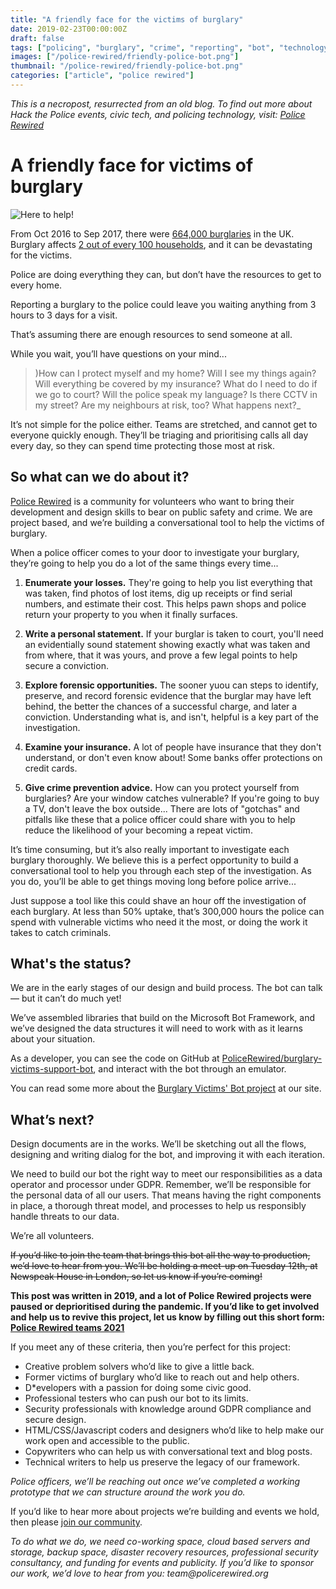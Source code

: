 ```yaml
---
title: "A friendly face for the victims of burglary"
date: 2019-02-23T00:00:00Z
draft: false
tags: ["policing", "burglary", "crime", "reporting", "bot", "technology", "c#", "developer", "project", "Police Rewired" ]
images: ["/police-rewired/friendly-police-bot.png"]
thumbnail: "/police-rewired/friendly-police-bot.png"
categories: ["article", "police rewired"]
---
```


*This is a necropost, resurrected from an old blog. To find out more about Hack the Police events, civic tech, and policing technology, visit: [Police Rewired](https://policerewired.org)*

# A friendly face for victims of burglary

![Here to help!](/police-rewired/here-to-help-bot.png)

From Oct 2016 to Sep 2017, there were [664,000 burglaries](https://www.ons.gov.uk/peoplepopulationandcommunity/crimeandjustice/bulletins/crimeinenglandandwales/yearendingseptember2017#overview-of-crime) in the UK. Burglary affects [2 out of every 100 households](https://www.ons.gov.uk/peoplepopulationandcommunity/crimeandjustice/articles/overviewofburglaryandotherhouseholdtheft/englandandwales), and it can be devastating for the victims.

Police are doing everything they can, but don’t have the resources to get to every home.

Reporting a burglary to the police could leave you waiting anything from 3 hours to 3 days for a visit.

That’s assuming there are enough resources to send someone at all.

While you wait, you’ll have questions on your mind...

> )How can I protect myself and my home? Will I see my things again? Will everything be covered by my insurance? What do I need to do if we go to court? Will the police speak my language? Is there CCTV in my street? Are my neighbours at risk, too? What happens next?_

It’s not simple for the police either. Teams are stretched, and cannot get to everyone quickly enough. They’ll be triaging and prioritising calls all day every day, so they can spend time protecting those most at risk.

## So what can we do about it?

[Police Rewired](https://policerewired.org) is a community for volunteers who want to bring their development and design skills to bear on public safety and crime. We are project based, and we’re building a conversational tool to help the victims of burglary.

When a police officer comes to your door to investigate your burglary, they’re going to help you do a lot of the same things every time...

1. **Enumerate your losses.** They're going to help you list everything that was taken, find photos of lost items, dig up receipts or find serial numbers, and estimate their cost. This helps pawn shops and police return your property to you when it finally surfaces.

2. **Write a personal statement.** If your burglar is taken to court, you'll need an evidentially sound statement showing exactly what was taken and from where, that it was yours, and prove a few legal points to help secure a conviction.

3. **Explore forensic opportunities.** The sooner yuou can steps to identify, preserve, and record forensic evidence that the burglar may have left behind, the better the chances of a successful charge, and later a conviction. Understanding what is, and isn't, helpful is a key part of the investigation.

4. **Examine your insurance.** A lot of people have insurance that they don't understand, or don't even know about! Some banks offer protections on credit cards.

5. **Give crime prevention advice.** How can you protect yourself from burglaries? Are your window catches vulnerable? If you're going to buy a TV, don't leave the box outside... There are lots of "gotchas" and pitfalls like these that a police officer could share with you to help reduce the likelihood of your becoming a repeat victim.

It’s time consuming, but it’s also really important to investigate each burglary thoroughly. We believe this is a perfect opportunity to build a conversational tool to help you through each step of the investigation. As you do, you’ll be able to get things moving long before police arrive...

Just suppose a tool like this could shave an hour off the investigation of each burglary. At less than 50% uptake, that’s 300,000 hours the police can spend with vulnerable victims who need it the most, or doing the work it takes to catch criminals.

## What's the status?

We are in the early stages of our design and build process. The bot can talk — but it can’t do much yet!

We’ve assembled libraries that build on the Microsoft Bot Framework, and we’ve designed the data structures it will need to work with as it learns about your situation.

As a developer, you can see the code on GitHub at [PoliceRewired/burglary-victims-support-bot](https://github.com/PoliceRewired/burglary-victims-support-bot), and interact with the bot through an emulator.

You can read some more about the [Burglary Victims' Bot project](https://www.policecoders.org/home/2019-01-projects/002-burglary-victims-support-bot) at our site.

## What’s next?

Design documents are in the works. We’ll be sketching out all the flows, designing and writing dialog for the bot, and improving it with each iteration.

We need to build our bot the right way to meet our responsibilities as a data operator and processor under GDPR. Remember, we’ll be responsible for the personal data of all our users. That means having the right components in place, a thorough threat model, and processes to help us responsibly handle threats to our data.

We’re all volunteers.

~~If you’d like to join the team that brings this bot all the way to production, we’d love to hear from you. We’ll be holding a meet-up on Tuesday 12th, at Newspeak House in London, so let us know if you’re coming!~~

**This post was written in 2019, and a lot of Police Rewired projects were paused or deprioritised during the pandemic. If you’d like to get involved and help us to revive this project, let us know by filling out this short form: [Police Rewired teams 2021](https://bit.ly/PoliceRewired-teams-2021)**

If you meet any of these criteria, then you’re perfect for this project:

* Creative problem solvers who’d like to give a little back.
* Former victims of burglary who’d like to reach out and help others.
* D*evelopers with a passion for doing some civic good.
* Professional testers who can push our bot to its limits.
* Security professionals with knowledge around GDPR compliance and secure design.
* HTML/CSS/Javascript coders and designers who’d like to help make our work open and accessible to the public.
* Copywriters who can help us with conversational text and blog posts.
* Technical writers to help us preserve the legacy of our framework.

_Police officers, we’ll be reaching out once we’ve completed a working prototype that we can structure around the work you do._

If you’d like to hear more about projects we’re building and events we hold, then please [join our community](https://policerewired.org).

_To do what we do, we need co-working space, cloud based servers and storage, backup space, disaster recovery resources, professional security consultancy, and funding for events and publicity. If you’d like to sponsor our work, we’d love to hear from you: team@policerewired.org_
